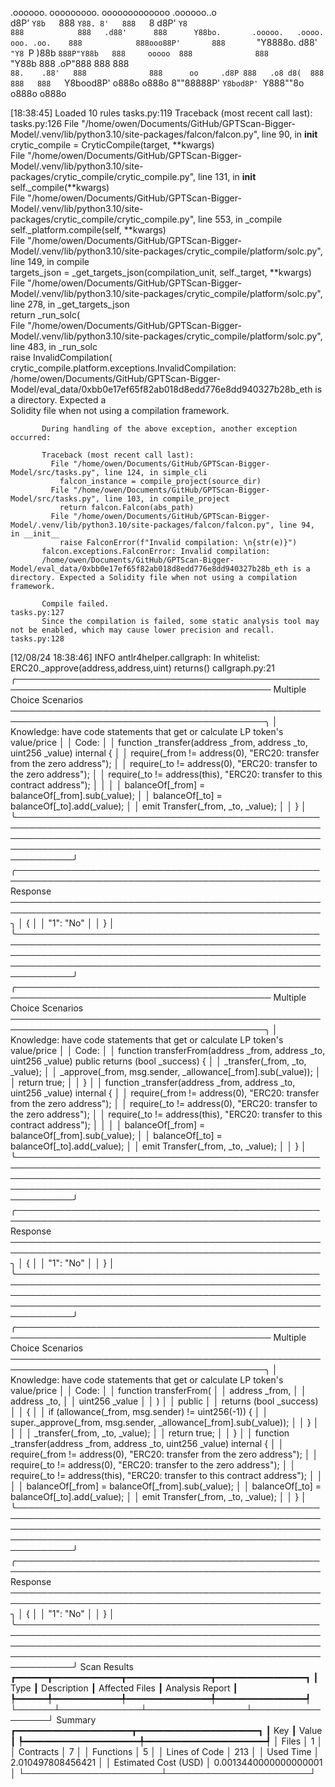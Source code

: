 

  .oooooo.    ooooooooo.   ooooooooooooo  .oooooo..o                                 
 d8P'  `Y8b   `888   `Y88. 8'   888   `8 d8P'    `Y8                                 
888            888   .d88'      888      Y88bo.       .ooooo.   .oooo.   ooo. .oo.   
888            888ooo88P'       888       `"Y8888o.  d88' `"Y8 `P  )88b  `888P"Y88b  
888     ooooo  888              888           `"Y88b 888        .oP"888   888   888  
`88.    .88'   888              888      oo     .d8P 888   .o8 d8(  888   888   888  
 `Y8bood8P'   o888o            o888o     8""88888P'  `Y8bod8P' `Y888""8o o888o o888o                                                        


                                                                   

[18:38:45] Loaded 10 rules                                                                                                                                                                             tasks.py:119
           Traceback (most recent call last):                                                                                                                                                          tasks.py:126
             File "/home/owen/Documents/GitHub/GPTScan-Bigger-Model/.venv/lib/python3.10/site-packages/falcon/falcon.py", line 90, in __init__                                                                     
               crytic_compile = CryticCompile(target, **kwargs)                                                                                                                                                    
             File "/home/owen/Documents/GitHub/GPTScan-Bigger-Model/.venv/lib/python3.10/site-packages/crytic_compile/crytic_compile.py", line 131, in __init__                                                    
               self._compile(**kwargs)                                                                                                                                                                             
             File "/home/owen/Documents/GitHub/GPTScan-Bigger-Model/.venv/lib/python3.10/site-packages/crytic_compile/crytic_compile.py", line 553, in _compile                                                    
               self._platform.compile(self, **kwargs)                                                                                                                                                              
             File "/home/owen/Documents/GitHub/GPTScan-Bigger-Model/.venv/lib/python3.10/site-packages/crytic_compile/platform/solc.py", line 149, in compile                                                      
               targets_json = _get_targets_json(compilation_unit, self._target, **kwargs)                                                                                                                          
             File "/home/owen/Documents/GitHub/GPTScan-Bigger-Model/.venv/lib/python3.10/site-packages/crytic_compile/platform/solc.py", line 278, in _get_targets_json                                            
               return _run_solc(                                                                                                                                                                                   
             File "/home/owen/Documents/GitHub/GPTScan-Bigger-Model/.venv/lib/python3.10/site-packages/crytic_compile/platform/solc.py", line 483, in _run_solc                                                    
               raise InvalidCompilation(                                                                                                                                                                           
           crytic_compile.platform.exceptions.InvalidCompilation: /home/owen/Documents/GitHub/GPTScan-Bigger-Model/eval_data/0xbb0e17ef65f82ab018d8edd776e8dd940327b28b_eth is a directory. Expected a             
           Solidity file when not using a compilation framework.                                                                                                                                                   
                                                                                                                                                                                                                   
           During handling of the above exception, another exception occurred:                                                                                                                                     
                                                                                                                                                                                                                   
           Traceback (most recent call last):                                                                                                                                                                      
             File "/home/owen/Documents/GitHub/GPTScan-Bigger-Model/src/tasks.py", line 124, in simple_cli                                                                                                         
               falcon_instance = compile_project(source_dir)                                                                                                                                                       
             File "/home/owen/Documents/GitHub/GPTScan-Bigger-Model/src/tasks.py", line 103, in compile_project                                                                                                    
               return falcon.Falcon(abs_path)                                                                                                                                                                      
             File "/home/owen/Documents/GitHub/GPTScan-Bigger-Model/.venv/lib/python3.10/site-packages/falcon/falcon.py", line 94, in __init__                                                                     
               raise FalconError(f"Invalid compilation: \n{str(e)}")                                                                                                                                               
           falcon.exceptions.FalconError: Invalid compilation:                                                                                                                                                     
           /home/owen/Documents/GitHub/GPTScan-Bigger-Model/eval_data/0xbb0e17ef65f82ab018d8edd776e8dd940327b28b_eth is a directory. Expected a Solidity file when not using a compilation framework.              
                                                                                                                                                                                                                   
           Compile failed.                                                                                                                                                                             tasks.py:127
           Since the compilation is failed, some static analysis tool may not be enabled, which may cause lower precision and recall.                                                                  tasks.py:128
[12/08/24 18:38:46] INFO     antlr4helper.callgraph: In whitelist: ERC20._approve(address,address,uint) returns()                                                                                   callgraph.py:21
╭─────────────────────────────────────────────────────────────────────────────────────────── Multiple Choice Scenarios ───────────────────────────────────────────────────────────────────────────────────────────╮
│ Knowledge: have code statements that get or calculate LP token's value/price                                                                                                                                    │
│ Code:                                                                                                                                                                                                           │
│   function _transfer(address _from, address _to, uint256 _value) internal {                                                                                                                                     │
│     require(_from != address(0), "ERC20: transfer from the zero address");                                                                                                                                      │
│     require(_to != address(0), "ERC20: transfer to the zero address");                                                                                                                                          │
│     require(_to != address(this), "ERC20: transfer to this contract address");                                                                                                                                  │
│                                                                                                                                                                                                                 │
│     balanceOf[_from] = balanceOf[_from].sub(_value);                                                                                                                                                            │
│     balanceOf[_to] = balanceOf[_to].add(_value);                                                                                                                                                                │
│     emit Transfer(_from, _to, _value);                                                                                                                                                                          │
│   }                                                                                                                                                                                                             │
╰─────────────────────────────────────────────────────────────────────────────────────────────────────────────────────────────────────────────────────────────────────────────────────────────────────────────────╯
╭─────────────────────────────────────────────────────────────────────────────────────────────────── Response ────────────────────────────────────────────────────────────────────────────────────────────────────╮
│ {                                                                                                                                                                                                               │
│   "1": "No"                                                                                                                                                                                                     │
│ }                                                                                                                                                                                                               │
╰─────────────────────────────────────────────────────────────────────────────────────────────────────────────────────────────────────────────────────────────────────────────────────────────────────────────────╯
╭─────────────────────────────────────────────────────────────────────────────────────────── Multiple Choice Scenarios ───────────────────────────────────────────────────────────────────────────────────────────╮
│ Knowledge: have code statements that get or calculate LP token's value/price                                                                                                                                    │
│ Code:                                                                                                                                                                                                           │
│   function transferFrom(address _from, address _to, uint256 _value) public returns (bool _success) {                                                                                                            │
│     _transfer(_from, _to, _value);                                                                                                                                                                              │
│     _approve(_from, msg.sender, _allowance[_from].sub(_value));                                                                                                                                                 │
│     return true;                                                                                                                                                                                                │
│   }                                                                                                                                                                                                             │
│   function _transfer(address _from, address _to, uint256 _value) internal {                                                                                                                                     │
│     require(_from != address(0), "ERC20: transfer from the zero address");                                                                                                                                      │
│     require(_to != address(0), "ERC20: transfer to the zero address");                                                                                                                                          │
│     require(_to != address(this), "ERC20: transfer to this contract address");                                                                                                                                  │
│                                                                                                                                                                                                                 │
│     balanceOf[_from] = balanceOf[_from].sub(_value);                                                                                                                                                            │
│     balanceOf[_to] = balanceOf[_to].add(_value);                                                                                                                                                                │
│     emit Transfer(_from, _to, _value);                                                                                                                                                                          │
│   }                                                                                                                                                                                                             │
╰─────────────────────────────────────────────────────────────────────────────────────────────────────────────────────────────────────────────────────────────────────────────────────────────────────────────────╯
╭─────────────────────────────────────────────────────────────────────────────────────────────────── Response ────────────────────────────────────────────────────────────────────────────────────────────────────╮
│ {                                                                                                                                                                                                               │
│   "1": "No"                                                                                                                                                                                                     │
│ }                                                                                                                                                                                                               │
╰─────────────────────────────────────────────────────────────────────────────────────────────────────────────────────────────────────────────────────────────────────────────────────────────────────────────────╯
╭─────────────────────────────────────────────────────────────────────────────────────────── Multiple Choice Scenarios ───────────────────────────────────────────────────────────────────────────────────────────╮
│ Knowledge: have code statements that get or calculate LP token's value/price                                                                                                                                    │
│ Code:                                                                                                                                                                                                           │
│   function transferFrom(                                                                                                                                                                                        │
│     address _from,                                                                                                                                                                                              │
│     address _to,                                                                                                                                                                                                │
│     uint256 _value                                                                                                                                                                                              │
│   )                                                                                                                                                                                                             │
│     public                                                                                                                                                                                                      │
│     returns (bool _success)                                                                                                                                                                                     │
│   {                                                                                                                                                                                                             │
│     if (allowance(_from, msg.sender) != uint256(-1)) {                                                                                                                                                          │
│       super._approve(_from, msg.sender, _allowance[_from].sub(_value));                                                                                                                                         │
│     }                                                                                                                                                                                                           │
│                                                                                                                                                                                                                 │
│     _transfer(_from, _to, _value);                                                                                                                                                                              │
│     return true;                                                                                                                                                                                                │
│   }                                                                                                                                                                                                             │
│   function _transfer(address _from, address _to, uint256 _value) internal {                                                                                                                                     │
│     require(_from != address(0), "ERC20: transfer from the zero address");                                                                                                                                      │
│     require(_to != address(0), "ERC20: transfer to the zero address");                                                                                                                                          │
│     require(_to != address(this), "ERC20: transfer to this contract address");                                                                                                                                  │
│                                                                                                                                                                                                                 │
│     balanceOf[_from] = balanceOf[_from].sub(_value);                                                                                                                                                            │
│     balanceOf[_to] = balanceOf[_to].add(_value);                                                                                                                                                                │
│     emit Transfer(_from, _to, _value);                                                                                                                                                                          │
│   }                                                                                                                                                                                                             │
╰─────────────────────────────────────────────────────────────────────────────────────────────────────────────────────────────────────────────────────────────────────────────────────────────────────────────────╯
╭─────────────────────────────────────────────────────────────────────────────────────────────────── Response ────────────────────────────────────────────────────────────────────────────────────────────────────╮
│ {                                                                                                                                                                                                               │
│   "1": "No"                                                                                                                                                                                                     │
│ }                                                                                                                                                                                                               │
╰─────────────────────────────────────────────────────────────────────────────────────────────────────────────────────────────────────────────────────────────────────────────────────────────────────────────────╯
                      Scan Results                       
┏━━━━━━┳━━━━━━━━━━━━━┳━━━━━━━━━━━━━━━━┳━━━━━━━━━━━━━━━━━┓
┃ Type ┃ Description ┃ Affected Files ┃ Analysis Report ┃
┡━━━━━━╇━━━━━━━━━━━━━╇━━━━━━━━━━━━━━━━╇━━━━━━━━━━━━━━━━━┩
└──────┴─────────────┴────────────────┴─────────────────┘
                    Summary                     
┏━━━━━━━━━━━━━━━━━━━━━━┳━━━━━━━━━━━━━━━━━━━━━━━┓
┃ Key                  ┃ Value                 ┃
┡━━━━━━━━━━━━━━━━━━━━━━╇━━━━━━━━━━━━━━━━━━━━━━━┩
│ Files                │ 1                     │
│ Contracts            │ 7                     │
│ Functions            │ 5                     │
│ Lines of Code        │ 213                   │
│ Used Time            │ 2.010497808456421     │
│ Estimated Cost (USD) │ 0.0013440000000000001 │
└──────────────────────┴───────────────────────┘
